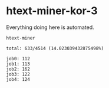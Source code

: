 # htext-miner-kor-3

Everything doing here is automated.

```
htext-miner

total: 633/4514 (14.023039432875498%)

job0: 112
job1: 113
job2: 162
job3: 122
job4: 124
```